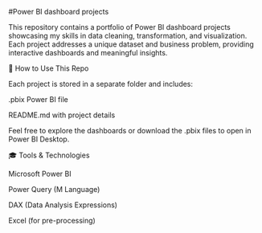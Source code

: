 #Power BI dashboard projects

This repository contains a portfolio of Power BI dashboard projects showcasing my skills in data cleaning, transformation, and visualization. Each project addresses a unique dataset and business problem, providing interactive dashboards and meaningful insights.

💼 How to Use This Repo

Each project is stored in a separate folder and includes:

.pbix Power BI file

README.md with project details

Feel free to explore the dashboards or download the .pbix files to open in Power BI Desktop.

🎓 Tools & Technologies

Microsoft Power BI

Power Query (M Language)

DAX (Data Analysis Expressions)

Excel (for pre-processing)
